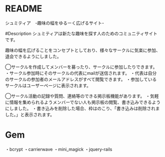 # README
シュミティア　-趣味の幅をゆるーく広げるサイト-

#Description
シュミティアは新たな趣味を探す人のためのコミュニティサイトです。

趣味の幅を広げることをコンセプトとしており、様々なサークルに気楽に参加、退会できるようにしました。

◯サークルを作成してメンバーを募ったり、サークルに参加したりできます。
・サークル参加時にそのサークルの代表にmailが送信されます。
・代表は自分のサークルの参加者のメールアドレスがすべて閲覧できます。
・参加しているサークルはユーザーページに表示されます。

◯サークル活動の記録や質問、連絡等のできる掲示板機能があります。
・気軽に情報を集められるようメンバーでない人も掲示板の閲覧、書き込みできるようにしました。
・書き込みを削除した場合、枠はのこり、「書き込みは削除されました。」と表示されます。

# Gem
・bcrypt
・carrierwave
・mini_magick
・jquery-rails
